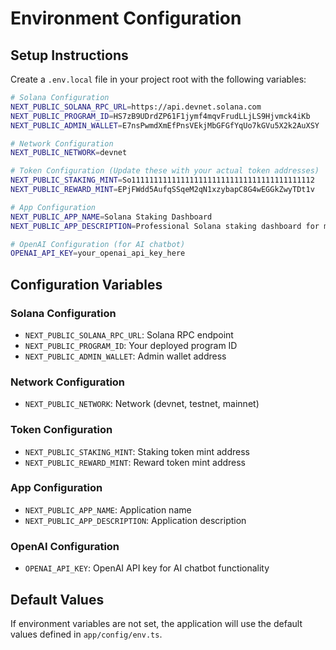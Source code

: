 # Environment Configuration

## Setup Instructions

Create a `.env.local` file in your project root with the following variables:

```bash
# Solana Configuration
NEXT_PUBLIC_SOLANA_RPC_URL=https://api.devnet.solana.com
NEXT_PUBLIC_PROGRAM_ID=HS7zB9UDrdZP61F1jymf4mqvFrudLLjLS9Hjvmck4iKb
NEXT_PUBLIC_ADMIN_WALLET=E7nsPwmdXmEfPnsVEkjMbGFGfYqUo7kGVu5X2k2AuXSY

# Network Configuration
NEXT_PUBLIC_NETWORK=devnet

# Token Configuration (Update these with your actual token addresses)
NEXT_PUBLIC_STAKING_MINT=So11111111111111111111111111111111111111112
NEXT_PUBLIC_REWARD_MINT=EPjFWdd5AufqSSqeM2qN1xzybapC8G4wEGGkZwyTDt1v

# App Configuration
NEXT_PUBLIC_APP_NAME=Solana Staking Dashboard
NEXT_PUBLIC_APP_DESCRIPTION=Professional Solana staking dashboard for monitoring and managing your staked tokens

# OpenAI Configuration (for AI chatbot)
OPENAI_API_KEY=your_openai_api_key_here
```

## Configuration Variables

### Solana Configuration
- `NEXT_PUBLIC_SOLANA_RPC_URL`: Solana RPC endpoint
- `NEXT_PUBLIC_PROGRAM_ID`: Your deployed program ID
- `NEXT_PUBLIC_ADMIN_WALLET`: Admin wallet address

### Network Configuration
- `NEXT_PUBLIC_NETWORK`: Network (devnet, testnet, mainnet)

### Token Configuration
- `NEXT_PUBLIC_STAKING_MINT`: Staking token mint address
- `NEXT_PUBLIC_REWARD_MINT`: Reward token mint address

### App Configuration
- `NEXT_PUBLIC_APP_NAME`: Application name
- `NEXT_PUBLIC_APP_DESCRIPTION`: Application description

### OpenAI Configuration
- `OPENAI_API_KEY`: OpenAI API key for AI chatbot functionality

## Default Values

If environment variables are not set, the application will use the default values defined in `app/config/env.ts`.
